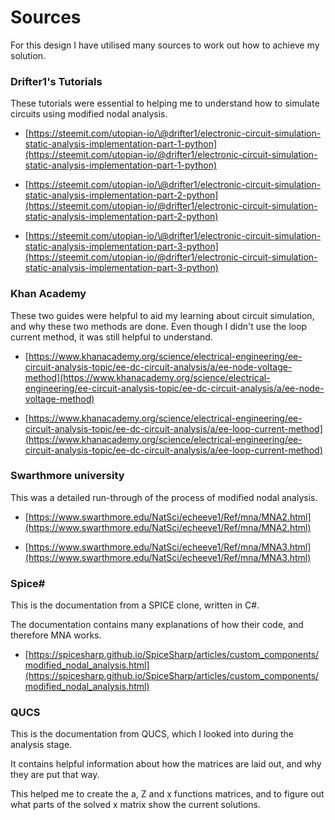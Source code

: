 # Sources

For this design I have utilised many sources to work out how to achieve my solution.




### Drifter1's Tutorials

These tutorials were essential to helping me to understand how to simulate circuits using modified nodal analysis.

- [https://steemit.com/utopian-io/\@drifter1/electronic-circuit-simulation-static-analysis-implementation-part-1-python](https://steemit.com/utopian-io/@drifter1/electronic-circuit-simulation-static-analysis-implementation-part-1-python)

- [https://steemit.com/utopian-io/\@drifter1/electronic-circuit-simulation-static-analysis-implementation-part-2-python](https://steemit.com/utopian-io/@drifter1/electronic-circuit-simulation-static-analysis-implementation-part-2-python)

- [https://steemit.com/utopian-io/\@drifter1/electronic-circuit-simulation-static-analysis-implementation-part-3-python](https://steemit.com/utopian-io/@drifter1/electronic-circuit-simulation-static-analysis-implementation-part-3-python)


### Khan Academy

These two guides were helpful to aid my learning about circuit simulation, and why
these two methods are done. Even though I didn't use the loop current method, it was still
helpful to understand.

- [https://www.khanacademy.org/science/electrical-engineering/ee-circuit-analysis-topic/ee-dc-circuit-analysis/a/ee-node-voltage-method](https://www.khanacademy.org/science/electrical-engineering/ee-circuit-analysis-topic/ee-dc-circuit-analysis/a/ee-node-voltage-method)

- [https://www.khanacademy.org/science/electrical-engineering/ee-circuit-analysis-topic/ee-dc-circuit-analysis/a/ee-loop-current-method](https://www.khanacademy.org/science/electrical-engineering/ee-circuit-analysis-topic/ee-dc-circuit-analysis/a/ee-loop-current-method)

### Swarthmore university

This was a detailed run-through of the process of modified nodal analysis.

- [https://www.swarthmore.edu/NatSci/echeeve1/Ref/mna/MNA2.html](https://www.swarthmore.edu/NatSci/echeeve1/Ref/mna/MNA2.html)

- [https://www.swarthmore.edu/NatSci/echeeve1/Ref/mna/MNA3.html](https://www.swarthmore.edu/NatSci/echeeve1/Ref/mna/MNA3.html)


### Spice\#

This is the documentation from a SPICE clone, written in C#.

The documentation contains many explanations of how their code, and therefore
MNA works.

- [https://spicesharp.github.io/SpiceSharp/articles/custom_components/modified_nodal_analysis.html](https://spicesharp.github.io/SpiceSharp/articles/custom_components/modified_nodal_analysis.html)


### QUCS

This is the documentation from QUCS, which I looked into during the analysis stage.

It contains helpful information about how the matrices are laid out, and why they are
put that way.

This helped me to create the a, Z and x functions matrices, and to figure out what parts
of the solved x matrix show the current solutions.

